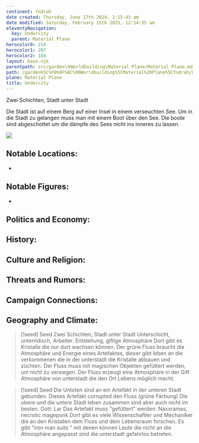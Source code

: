 ```yaml
---
continent: Yndrah
date created: Thursday, June 27th 2024, 1:15:43 am
date modified: Saturday, February 15th 2025, 12:14:35 am
eleventyNavigation:
  key: Undercity
  parent: Material Plane
herocolor0: 214
herocolor1: 207
herocolor2: 184
layout: base.njk
parentpath: src/garden\🌐Worldbuilding\Material Plane/Material Plane.md
path: /garden%5C%F0%9F%8C%90Worldbuilding%5CMaterial%20Plane%5CYndrah/Undercity/
plane: Material Plane
title: Undercity
---
```


Zwei Schichten, Stadt unter Stadt 

Die Stadt ist auf einem Berg auf einer Insel in einem verseuchten See. Um in die Stadt zu gelangen muss man mit einem Boot über den See. Die boote sind abgeschottet um die dämpfe des Sees nicht ins inneres zu lassen. 

![](/static/Undercity_01.png)

## Notable Locations:
- 

## Notable Figures:
- 

## Politics and Economy:

## History:

## Culture and Religion:

## Threats and Rumors:

## Campaign Connections:

## Geography and Climate:

> [!seed] Seed
> Zwei Schichten, Stadt unter Stadt 
Unterschicht, unterirdisch, Arbeiter. 
Entstehung, giftige Atmosphäre 
Dort gibt es Kristalle die nur dort wachsen können. 
Der grüne Fluss braucht die Atmosphäre und Energie eines Artefaktes, dieser gibt leben an die verkommenen die in der unterstadt die Kristalle abbauen und züchten. Der Fluss muss mit magischen Objekten gefüttert werden, um nicht zu versiegen. Der Fluss erzeugt eine Atmosphäre in der Gift Atmosphäre von unterstadt die den Ort Lebens möglich macht. 

> [!seed] Seed
> Die Untoten sind an ein Artefakt in der unteren Stadt gebunden. 
Dieses Artefakt corrupted den Fluss (grüne Färbung)
Die obere und die untere Stadt leben zusammen sind aber auch nicht im besten. 
Gott: Lar 
Das Artefakt muss "gefüttert" werden. 
Naxxramas, necrotic magepunk 
Dort gibt es viele Wissenschaftler und Mechaniker die an den Kristallen dem Fluss und dem Lebensraum forschen.
Es gibt "iron man suits " mit denen können Leute die nicht an die Atmosphäre angepasst sind die unterstadt gefahrlos betreten.